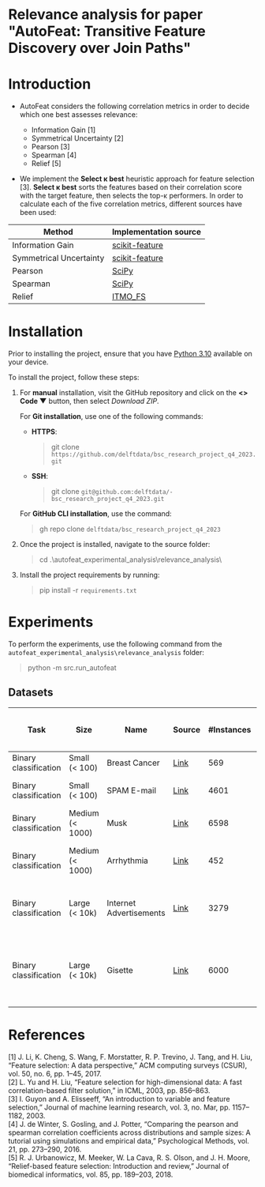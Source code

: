 # Relevance analysis for paper "AutoFeat: Transitive Feature Discovery over Join Paths"

# Introduction

* AutoFeat considers the following correlation metrics in order to decide which one best assesses relevance:
   * Information Gain [1]
   * Symmetrical Uncertainty [2]
   * Pearson [3]
   * Spearman [4]
   * Relief [5]

* We implement the **Select κ best** heuristic approach for feature selection [3]. **Select κ best** sorts the features 
based on their correlation score with the target feature, then selects the top-κ performers. In order to calculate each 
of the five correlation metrics, different sources have been used:
 
| Method                  | Implementation source                                                                     |
|-------------------------|-------------------------------------------------------------------------------------------|
| Information Gain        | [scikit-feature](https://github.com/jundongl/scikit-feature)                              | 
| Symmetrical Uncertainty | [scikit-feature](https://github.com/jundongl/scikit-feature)                              |
| Pearson                 | [SciPy](https://docs.scipy.org/doc/scipy/reference/generated/scipy.stats.pearsonr.html)   |
| Spearman                | [SciPy](https://docs.scipy.org/doc/scipy/reference/generated/scipy.stats.spearmanr.html)  |
| Relief                  | [ITMO_FS](https://github.com/ctlab/ITMO_FS/tree/a2e61e2fabb9dfb34d90a1130fc7f5f162a2c921) |

# Installation

Prior to installing the project, ensure that you have
[Python 3.10](https://www.python.org/downloads/release/python-3100/) available on your device.

To install the project, follow these steps:
1. For **manual** installation, visit the GitHub repository and click on the **<> Code ▼** button,
   then select _Download ZIP_.

    For **Git installation**, use one of the following commands:
    - **HTTPS**:
        > git clone `https://github.com/delftdata/bsc_research_project_q4_2023.git`
    - **SSH**:
        > git clone `git@github.com:delftdata/- bsc_research_project_q4_2023.git`

    For **GitHub CLI installation**, use the command:
    > gh repo clone `delftdata/bsc_research_project_q4_2023`

2. Once the project is installed, navigate to the source folder:
    > cd .\autofeat_experimental_analysis\relevance_analysis\

3. Install the project requirements by running:
    > pip install -r `requirements.txt`

# Experiments

To perform the experiments, use the following command from the `autofeat_experimental_analysis\relevance_analysis` 
folder:
   > python -m src.run_autofeat

## Datasets

| Task                  | Size            | Name                    | Source                                                                                                         | #Instances | #Features (excl. target) | #Features to consider for FS                         |
|-----------------------|-----------------|-------------------------|----------------------------------------------------------------------------------------------------------------|------------|--------------------------|------------------------------------------------------|
| Binary classification | Small (< 100)   | Breast Cancer           | [Link](https://www.kaggle.com/datasets/uciml/breast-cancer-wisconsin-data)                                     | 569        | 31                       | 5, 10, 20, 30                                        |
| Binary classification | Small (< 100)   | SPAM E-mail             | [Link](https://www.openml.org/search?type=data&status=active&id=44)                                            | 4601       | 57                       | 5, 10, 20, 30, 40, 50                                |
| Binary classification | Medium (< 1000) | Musk                    | [Link](https://www.openml.org/search?type=data&status=active&id=1116)                                          | 6598       | 169                      | 5, 10, 25, 50, 100, 150                              |
| Binary classification | Medium (< 1000) | Arrhythmia              | [Link](https://www.openml.org/search?type=data&status=active&id=1017)                                          | 452        | 279                      | 5, 10, 25, 50, 100, 150, 200, 250                    |
| Binary classification | Large (< 10k)   | Internet Advertisements | [Link](https://archive.ics.uci.edu/ml/datasets/Internet+Advertisements)                                        | 3279       | 1558                     | 5, 10, 25, 50, 100, 250, 500, 1000, 1500             | 
| Binary classification | Large (< 10k)   | Gisette                 | [Link](https://archive.ics.uci.edu/ml/datasets/Gisette)                                                        | 6000       | 5000                     | 5, 10, 25, 50, 100, 250, 500, 1000, 2000, 3000, 4000 |

# References

[1] J. Li, K. Cheng, S. Wang, F. Morstatter, R. P. Trevino, J. Tang, and H. Liu, “Feature selection: A 
data perspective,” ACM computing surveys (CSUR), vol. 50, no. 6, pp. 1–45, 2017.   
[2] L. Yu and H. Liu, “Feature selection for high-dimensional data: A fast correlation-based filter solution,” in ICML, 
2003, pp. 856–863.   
[3] I. Guyon and A. Elisseeff, “An introduction to variable and feature selection,” Journal of machine learning 
research, vol. 3, no. Mar, pp. 1157–1182, 2003.   
[4]  J. de Winter, S. Gosling, and J. Potter, “Comparing the pearson and spearman correlation coefficients across 
distributions and sample sizes: A tutorial using simulations and empirical data,” Psychological Methods, vol. 21, 
pp. 273–290, 2016.   
[5] R. J. Urbanowicz, M. Meeker, W. La Cava, R. S. Olson, and J. H. Moore, “Relief-based feature selection: 
Introduction and review,” Journal of biomedical informatics, vol. 85, pp. 189–203, 2018.

